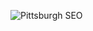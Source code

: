 <img src="https://avatars.githubusercontent.com/u/51162967?v=4" title="Pittsburgh SEO" alt="Pittsburgh SEO"><br>
